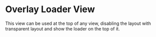 # Overlay Loader View

This view can be used at the top of any view, disabling the layout with transparent layout and show the loader on the top of it.
